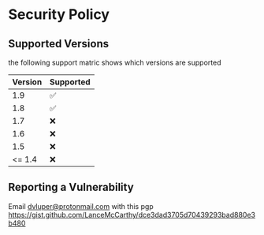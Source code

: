 # Security Policy

## Supported Versions

the following support matric shows which versions are supported

| Version | Supported          |
| ------- | ------------------ |
|   1.9   | :white_check_mark: |
|   1.8   | :white_check_mark: |
|   1.7   | :x:                |
|   1.6   | :x:                |
|   1.5   | :x:                |
| <= 1.4  | :x:                |

## Reporting a Vulnerability

Email dvluper@protonmail.com with this pgp https://gist.github.com/LanceMcCarthy/dce3dad3705d70439293bad880e3b480 
